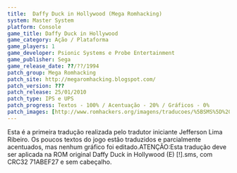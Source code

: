 ```yaml
---
title:  Daffy Duck in Hollywood (Mega Romhacking)
system: Master System
platform: Console
game_title: Daffy Duck in Hollywood
game_category: Ação / Plataforma
game_players: 1
game_developer: Psionic Systems e Probe Entertainment
game_publisher: Sega
game_release_date: ??/??/1994
patch_group: Mega Romhacking
patch_site: http://megaromhacking.blogspot.com/
patch_version: ???
patch_release: 25/01/2010
patch_type: IPS e UPS
patch_progress: Textos - 100% / Acentuação - 20% / Gráficos - 0%
patch_images: [http://www.romhackers.org/imagens/traducoes/%5BSMS%5D%20Daffy%20Duck%20in%20Hollywood%20-%20Mega%20Romhacking%20-%201.png,http://www.romhackers.org/imagens/traducoes/%5BSMS%5D%20Daffy%20Duck%20in%20Hollywood%20-%20Mega%20Romhacking%20-%202.png,http://www.romhackers.org/imagens/traducoes/%5BSMS%5D%20Daffy%20Duck%20in%20Hollywood%20-%20Mega%20Romhacking%20-%203.png]
---
```

Esta é a primeira tradução realizada pelo tradutor iniciante Jefferson Lima Ribeiro. Os poucos textos do jogo estão traduzidos e parcialmente acentuados, mas nenhum gráfico foi editado.ATENÇÃO:Esta tradução deve ser aplicada na ROM original Daffy Duck in Hollywood (E) [!].sms, com CRC32 71ABEF27 e sem cabeçalho.